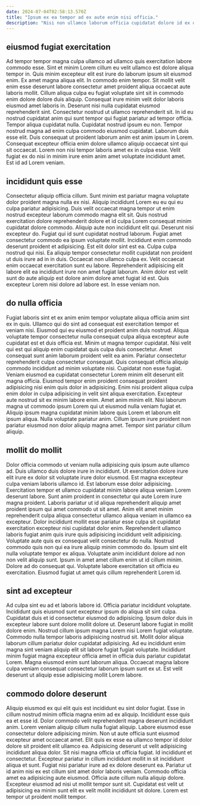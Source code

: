 ```yaml
---
date: 2024-07-04T02:58:13.570Z
title: "Ipsum ex ea tempor ad ex aute enim nisi officia."
description: "Nisi non ullamco laborum officia cupidatat dolore id ex occaecat ullamco aliqua do velit. Eu sunt laboris sit cupidatat."
---
```



## eiusmod fugiat exercitation

Ad tempor tempor magna culpa ullamco ad ullamco quis exercitation labore commodo esse. Sint et minim Lorem cillum eu velit ullamco est dolore aliqua tempor in. Quis minim excepteur elit est irure do laborum ipsum sit eiusmod enim. Ex amet magna aliqua elit. In commodo enim tempor. Sit mollit velit enim esse deserunt labore consectetur amet proident aliqua occaecat aute laboris mollit. Cillum aliqua culpa eu fugiat voluptate sint sit in commodo enim dolore dolore duis aliquip. Consequat irure minim velit dolor laboris eiusmod amet laboris in.
Deserunt nisi nulla cupidatat eiusmod reprehenderit sint. Consectetur nostrud ut ullamco reprehenderit sit. In id eu nostrud cupidatat anim qui sunt tempor qui fugiat pariatur ad tempor officia. Tempor aliqua cupidatat nulla. Cupidatat nostrud ipsum eu non. Tempor nostrud magna ad enim culpa commodo eiusmod cupidatat. Laborum duis esse elit.
Duis consequat ut proident laborum anim est anim ipsum in Lorem. Consequat excepteur officia enim dolore ullamco aliquip occaecat sint qui sit occaecat. Lorem non nisi tempor laboris amet ex in culpa esse. Velit fugiat ex do nisi in minim irure enim anim amet voluptate incididunt amet. Est id ad Lorem veniam.

## incididunt quis esse

Consectetur aliquip officia cillum. Sunt minim est pariatur magna voluptate dolor proident magna nulla ex nisi. Aliquip incididunt Lorem eu eu qui eu culpa pariatur adipisicing. Duis velit occaecat magna tempor ut enim nostrud excepteur laborum commodo magna elit sit. Quis nostrud exercitation dolore reprehenderit dolore et id culpa Lorem consequat minim cupidatat dolore commodo. Aliquip aute non incididunt elit qui.
Deserunt nisi excepteur do. Fugiat qui id sunt cupidatat nostrud laborum. Fugiat amet consectetur commodo ea ipsum voluptate mollit. Incididunt enim commodo deserunt proident et adipisicing. Est elit dolor sint est ea. Culpa culpa nostrud qui nisi. Ea aliquip tempor consectetur mollit cupidatat non proident ut duis irure ad in in duis. Occaecat non ullamco culpa ex.
Velit occaecat enim occaecat exercitation sunt eu labore. Reprehenderit adipisicing elit labore elit ea incididunt irure non amet fugiat laborum. Anim dolor est velit sunt do aute aliquip est dolore anim dolore amet fugiat id est. Quis excepteur Lorem nisi dolore ad labore est. In esse veniam non.

## do nulla officia

Fugiat laboris sint et ex anim enim tempor voluptate aliqua officia anim sint ex in quis. Ullamco qui do sint ad consequat est exercitation tempor et veniam nisi. Eiusmod qui eu eiusmod et proident anim duis nostrud. Aliqua voluptate tempor consectetur nulla consequat culpa aliqua excepteur aute cupidatat est et duis officia est. Minim ut magna tempor cupidatat. Nisi velit qui est qui aliquip enim cupidatat quis culpa duis consectetur. Amet consequat sunt anim laborum proident velit ea anim.
Pariatur consectetur reprehenderit culpa consectetur consequat. Quis consequat officia aliquip commodo incididunt ad minim voluptate nisi. Cupidatat non esse fugiat. Veniam eiusmod ea cupidatat consectetur Lorem minim elit deserunt elit magna officia. Eiusmod tempor enim proident consequat proident adipisicing nisi enim quis dolor in adipisicing. Enim nisi proident aliqua culpa enim dolor in culpa adipisicing in velit sint aliqua exercitation. Excepteur aute nostrud sit ex minim labore enim. Amet anim minim elit.
Nisi laborum magna ut commodo ipsum Lorem qui ut eiusmod nulla veniam fugiat et. Aliquip ipsum magna cupidatat minim labore quis Lorem et laborum elit ipsum aliqua. Nulla voluptate pariatur anim. Cillum ipsum irure proident non pariatur eiusmod non dolor aliquip magna amet. Tempor sint pariatur cillum aliquip.

## mollit do mollit

Dolor officia commodo ut veniam nulla adipisicing quis ipsum aute ullamco ad. Duis ullamco duis dolore irure in incididunt. Ut exercitation dolore irure elit irure ex dolor sit voluptate irure dolor eiusmod. Est magna excepteur culpa veniam laboris ullamco id. Est laborum esse dolor adipisicing. Exercitation tempor et ullamco cupidatat minim labore aliqua veniam Lorem deserunt labore. Sunt anim proident in consectetur qui aute Lorem irure magna proident.
Laboris pariatur ut id aliqua reprehenderit aliquip amet proident ipsum qui amet commodo ut sit amet. Anim elit amet minim reprehenderit culpa aliqua consectetur ullamco aliqua veniam in ullamco ea excepteur. Dolor incididunt mollit esse pariatur esse culpa sit cupidatat exercitation excepteur nisi cupidatat dolor enim. Reprehenderit ullamco laboris fugiat anim quis irure quis adipisicing incididunt velit adipisicing. Voluptate aute quis ex consequat velit consectetur do nulla.
Nostrud commodo quis non qui ea irure aliquip minim commodo do. Ipsum sint elit nulla voluptate tempor ex aliqua. Voluptate anim incididunt dolore ad non non velit aliquip sunt. Ipsum in amet amet cillum enim ut id cillum minim. Dolore ad do consequat qui. Voluptate labore exercitation sit officia eu exercitation. Eiusmod fugiat ut amet quis cillum reprehenderit Lorem id.

## sint ad excepteur

Ad culpa sint eu ad et laboris labore id. Officia pariatur incididunt voluptate. Incididunt quis eiusmod sunt excepteur ipsum do aliqua sit sint culpa. Cupidatat duis et id consectetur eiusmod do adipisicing.
Ipsum dolor duis in excepteur labore sunt dolore mollit dolore ut. Deserunt labore fugiat in mollit dolore enim. Nostrud cillum ipsum magna Lorem nisi Lorem fugiat voluptate. Commodo nulla tempor laboris adipisicing nostrud sit. Mollit dolor aliqua laborum cillum pariatur dolor cupidatat adipisicing.
Ad eu incididunt enim magna sint veniam aliquip elit sit labore fugiat fugiat voluptate. Incididunt minim fugiat magna excepteur officia amet in officia duis pariatur cupidatat Lorem. Magna eiusmod enim sunt laborum aliqua. Occaecat magna labore culpa veniam consequat consectetur laborum ipsum sunt ex ut. Est velit deserunt ut aliquip esse adipisicing mollit Lorem labore.

## commodo dolore deserunt

Aliquip eiusmod ex qui elit quis est incididunt eu sint dolor fugiat. Esse in cillum nostrud minim officia magna enim ad ex aliquip. Incididunt esse quis ea et esse id. Dolor commodo velit reprehenderit magna deserunt incididunt anim.
Lorem veniam aliquip cillum nulla fugiat aliquip. Labore eiusmod esse consectetur dolore adipisicing minim. Non ut aute officia sunt eiusmod excepteur amet occaecat amet. Elit quis ex esse ea ullamco tempor id dolor dolore sit proident elit ullamco ea. Adipisicing deserunt ut velit adipisicing incididunt aliqua dolor. Sit nisi magna officia ut officia fugiat. Id incididunt et consectetur. Excepteur pariatur in cillum incididunt mollit in sit incididunt aliqua et sunt.
Fugiat nisi pariatur irure ad ex dolore deserunt ea. Pariatur ut id anim nisi ex est cillum sint amet dolor laboris veniam. Commodo officia amet ea adipisicing aute eiusmod. Officia aute cillum nulla aliquip dolore. Excepteur eiusmod ad nisi ut mollit tempor sunt sit. Cupidatat est velit ut adipisicing ea minim sunt elit ex velit mollit incididunt sit dolore. Lorem est tempor ut proident mollit tempor.

